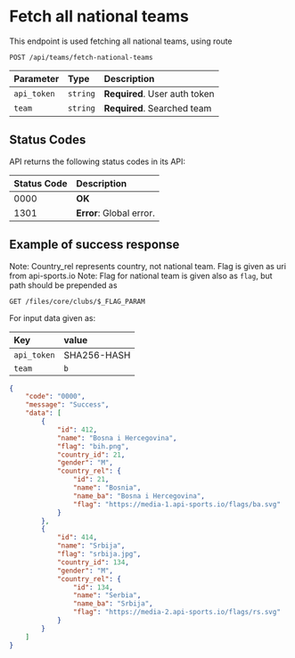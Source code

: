 # Fetch all national teams

This endpoint is used fetching all national teams, using route

```http
POST /api/teams/fetch-national-teams
```

| Parameter   | Type | Description                        |
|:------------| :--- |:-----------------------------------|
| `api_token` | `string` | **Required**. User auth token  |
| `team`      | `string` | **Required**. Searched team    |


## Status Codes

API returns the following status codes in its API:

| Status Code | Description                                    |
|:------------|:-----------------------------------------------|
| 0000        | **OK**                                         |
| 1301        | **Error**: Global error.                       |


## Example of success response

Note: Country_rel represents country, not national team. Flag is given as uri from api-sports.io
Note: Flag for national team is given also as `flag`, but path should be prepended as

```http
GET /files/core/clubs/$_FLAG_PARAM
```

For input data given as:

| Key         | value       |
|:------------|:------------|
| `api_token` | SHA256-HASH |
| `team`      | `b`         |

```json
{
    "code": "0000",
    "message": "Success",
    "data": [
        {
            "id": 412,
            "name": "Bosna i Hercegovina",
            "flag": "bih.png",
            "country_id": 21,
            "gender": "M",
            "country_rel": {
                "id": 21,
                "name": "Bosnia",
                "name_ba": "Bosna i Hercegovina",
                "flag": "https://media-1.api-sports.io/flags/ba.svg"
            }
        },
        {
            "id": 414,
            "name": "Srbija",
            "flag": "srbija.jpg",
            "country_id": 134,
            "gender": "M",
            "country_rel": {
                "id": 134,
                "name": "Serbia",
                "name_ba": "Srbija",
                "flag": "https://media-2.api-sports.io/flags/rs.svg"
            }
        }
    ]
}
```
